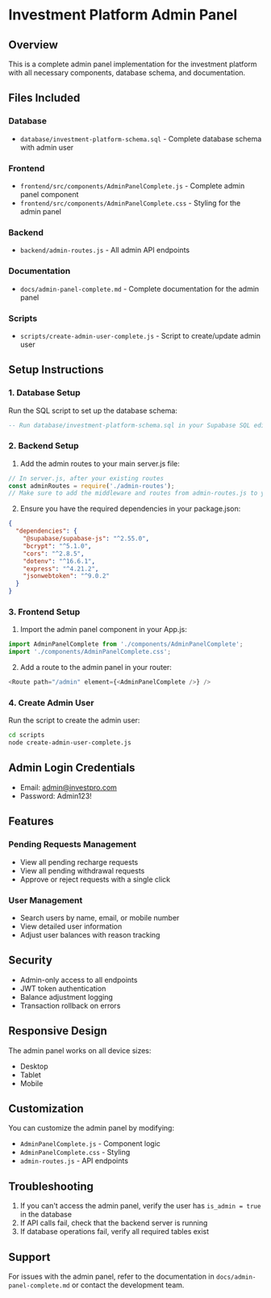 # Investment Platform Admin Panel

## Overview
This is a complete admin panel implementation for the investment platform with all necessary components, database schema, and documentation.

## Files Included

### Database
- `database/investment-platform-schema.sql` - Complete database schema with admin user

### Frontend
- `frontend/src/components/AdminPanelComplete.js` - Complete admin panel component
- `frontend/src/components/AdminPanelComplete.css` - Styling for the admin panel

### Backend
- `backend/admin-routes.js` - All admin API endpoints

### Documentation
- `docs/admin-panel-complete.md` - Complete documentation for the admin panel

### Scripts
- `scripts/create-admin-user-complete.js` - Script to create/update admin user

## Setup Instructions

### 1. Database Setup
Run the SQL script to set up the database schema:
```sql
-- Run database/investment-platform-schema.sql in your Supabase SQL editor
```

### 2. Backend Setup
1. Add the admin routes to your main server.js file:
```javascript
// In server.js, after your existing routes
const adminRoutes = require('./admin-routes');
// Make sure to add the middleware and routes from admin-routes.js to your server
```

2. Ensure you have the required dependencies in your package.json:
```json
{
  "dependencies": {
    "@supabase/supabase-js": "^2.55.0",
    "bcrypt": "^5.1.0",
    "cors": "^2.8.5",
    "dotenv": "^16.6.1",
    "express": "^4.21.2",
    "jsonwebtoken": "^9.0.2"
  }
}
```

### 3. Frontend Setup
1. Import the admin panel component in your App.js:
```javascript
import AdminPanelComplete from './components/AdminPanelComplete';
import './components/AdminPanelComplete.css';
```

2. Add a route to the admin panel in your router:
```javascript
<Route path="/admin" element={<AdminPanelComplete />} />
```

### 4. Create Admin User
Run the script to create the admin user:
```bash
cd scripts
node create-admin-user-complete.js
```

## Admin Login Credentials
- Email: admin@investpro.com
- Password: Admin123!

## Features

### Pending Requests Management
- View all pending recharge requests
- View all pending withdrawal requests
- Approve or reject requests with a single click

### User Management
- Search users by name, email, or mobile number
- View detailed user information
- Adjust user balances with reason tracking

## Security
- Admin-only access to all endpoints
- JWT token authentication
- Balance adjustment logging
- Transaction rollback on errors

## Responsive Design
The admin panel works on all device sizes:
- Desktop
- Tablet
- Mobile

## Customization
You can customize the admin panel by modifying:
- `AdminPanelComplete.js` - Component logic
- `AdminPanelComplete.css` - Styling
- `admin-routes.js` - API endpoints

## Troubleshooting
1. If you can't access the admin panel, verify the user has `is_admin = true` in the database
2. If API calls fail, check that the backend server is running
3. If database operations fail, verify all required tables exist

## Support
For issues with the admin panel, refer to the documentation in `docs/admin-panel-complete.md` or contact the development team.